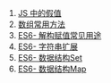 1. [JS 中的假值][js01]
1. [数组常用方法][js02]
1. [ES6- 解构赋值常见用途][es01]
1. [ES6- 字符串扩展][es02]
1. [ES6- 数据结构Set][es03]
1. [ES6- 数据结构Map][es04]


[js02]: https://fgq233.github.io/md/js/js02
[js01]: https://fgq233.github.io/md/js/js01
[es04]: https://fgq233.github.io/md/js/es04
[es03]: https://fgq233.github.io/md/js/es03
[es02]: https://fgq233.github.io/md/js/es02
[es01]: https://fgq233.github.io/md/js/es01
 
